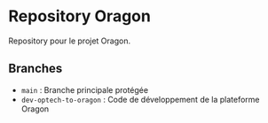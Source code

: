 # Repository Oragon

Repository pour le projet Oragon.

## Branches

- `main` : Branche principale protégée
- `dev-optech-to-oragon` : Code de développement de la plateforme Oragon

